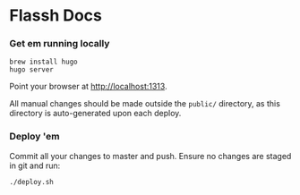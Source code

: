 # Flassh Docs

### Get em running locally

```
brew install hugo
hugo server
```

Point your browser at [http://localhost:1313](http://localhost:1313/).

All manual changes should be made outside the `public/` directory, as this
directory is auto-generated upon each deploy.

### Deploy 'em

Commit all your changes to master and push. Ensure no changes are staged in
git and run:

```
./deploy.sh
```
